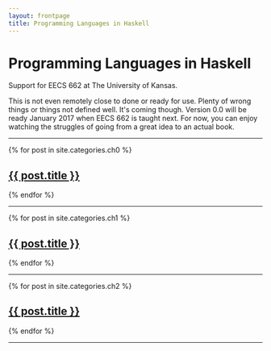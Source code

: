 ```yaml
---
layout: frontpage
title: Programming Languages in Haskell
---
```


# Programming Languages in Haskell

Support for EECS 662 at The University of Kansas.

This is not even remotely close to done or ready for use.  Plenty of wrong things or things not defined well.  It's coming though.  Version 0.0 will be ready January 2017 when EECS 662 is taught next.  For now, you can enjoy watching the struggles of going from a great idea to an actual book.

---

{% for post in site.categories.ch0 %}
## <a href="{{ site.baseurl }}{{ post.url }}">{{ post.title }}</a>
{% endfor %}

---

{% for post in site.categories.ch1 %}
## <a href="{{ site.baseurl }}{{ post.url }}">{{ post.title }}</a>
{% endfor %}

---

{% for post in site.categories.ch2 %}
## <a href="{{ site.baseurl }}{{ post.url }}">{{ post.title }}</a>
{% endfor %}

---


